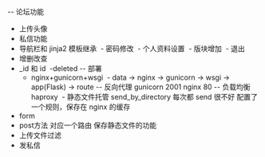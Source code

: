 -- 论坛功能

  - 上传头像
  - 私信功能
  - 导航栏和 jinja2 模板继承
  - 密码修改
  - 个人资料设置
  - 版块增加
  - 退出
- 增删改查
- _id 和 id
  -deleted
-- 部署
  - nginx+gunicorn+wsgi
  - data -> nginx -> gunicorn -> wsgi -> app(Flask) -> route
-- 反向代理 gunicorn 2001 nginx 80
-- 负载均衡 haproxy
  - 静态文件托管 send_by_directory 每次都 send 很不好 配置了一个规则，保存在 nginx 的缓存
- form
- post方法 对应一个路由 保存静态文件的功能
- 上传文件过滤
- 发私信
